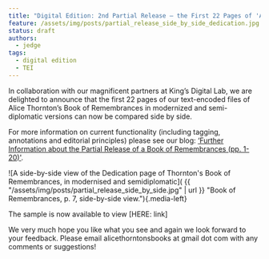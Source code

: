 ```yaml
---
title: "Digital Edition: 2nd Partial Release – the First 22 Pages of 'A Book of Remembrances' in side-by-side view"
feature: /assets/img/posts/partial_release_side_by_side_dedication.jpg
status: draft
authors:
  - jedge
tags:
  - digital edition
  - TEI
---
```


In collaboration with our magnificent partners at King’s Digital Lab, we are delighted to announce that the first 22 pages of our text-encoded files of Alice Thornton’s Book of Remembrances in modernized and semi-diplomatic versions can now be compared side by side.

For more information on current functionality (including tagging, annotations and editorial principles) please see our blog: [‘Further Information about the Partial Release of a Book of Remembrances (pp. 1-20)'](https://thornton.kdl.kcl.ac.uk/posts/blog/2023-05-30-partial-release-blog/).

![A side-by-side view of the Dedication page of Thornton's Book of Remembrances, in modernised and semidiplomatic]( {{ "/assets/img/posts/partial_release_side_by_side.jpg" | url }} "Book of Remembrances, p. 7, side-by-side view."){.media-left}

The sample is now available to view [HERE: link]

We very much hope you like what you see and again we look forward to your feedback. Please email alicethorntonsbooks at gmail dot com with any comments or suggestions! 
